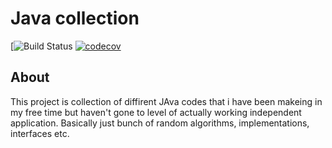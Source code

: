 # Java collection

[![Build Status](https://travis-ci.org/Jhoneagle/JavaCollection.svg?branch=master)
[![codecov](https://codecov.io/gh/Jhoneagle/collection/branch/master/graph/badge.svg)](https://codecov.io/gh/Jhoneagle/collection)

## About

This project is collection of diffirent JAva codes that i have been makeing in my free time but haven't gone to level of actually working independent application. Basically just bunch of random algorithms, implementations, interfaces etc.